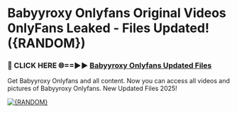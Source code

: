 # Babyyroxy Onlyfans Original Videos 0nlyFans Leaked - Files Updated! ({RANDOM})

<h3>🔴 CLICK HERE 🌐==►► <a href="https://betterlinks.top/A2PfLJ" rel="nofollow">Babyyroxy Onlyfans Updated Files</a></h3>

Get Babyyroxy Onlyfans and all content. Now you can access all videos and pictures of Babyyroxy Onlyfans. New Updated Files 2025!

[![{RANDOM}](https://i.imgur.com/ppqm5kG.gif)](https://betterlinks.top/A2PfLJ)